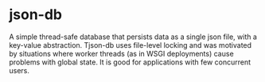 # json-db
A simple thread-safe database that persists data as a single json file, with a key-value abstraction. Tjson-db uses file-level locking and was motivated by situations where worker threads (as in WSGI deployments) cause problems with global state. It is good for applications with few concurrent users.
